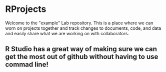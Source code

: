 # RProjects
Welcome to the "example" Lab repository. This is a place where we can worn on projects together and track changes to documents, code, and data and easily share what we are working on with collaborators.

## R Studio has a great way of making sure we can get the most out of github without having to use commad line!
